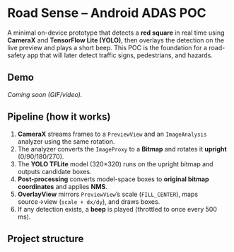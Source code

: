 # Road Sense – Android ADAS POC

A minimal on-device prototype that detects a **red square** in real time using **CameraX** and **TensorFlow Lite (YOLO)**, then overlays the detection on the live preview and plays a short beep. This POC is the foundation for a road-safety app that will later detect traffic signs, pedestrians, and hazards.

## Demo
_Coming soon (GIF/video)._

## Pipeline (how it works)
1. **CameraX** streams frames to a `PreviewView` and an `ImageAnalysis` analyzer using the same rotation.
2. The analyzer converts the `ImageProxy` to a **Bitmap** and rotates it **upright** (0/90/180/270).
3. The **YOLO TFLite** model (320×320) runs on the upright bitmap and outputs candidate boxes.
4. **Post-processing** converts model-space boxes to **original bitmap coordinates** and applies **NMS**.
5. **OverlayView** mirrors `PreviewView`’s scale (`FILL_CENTER`), maps source→view (`scale + dx/dy`), and draws boxes.
6. If any detection exists, a **beep** is played (throttled to once every 500 ms).

## Project structure
